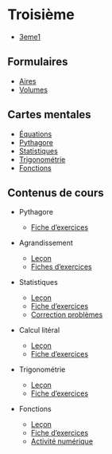 # Troisième

- [3eme1](./3eme1.md)


## Formulaires

- [Aires](./3eme/formulaire_aires.pdf)
- [Volumes](./3eme/formulaire_volumes.pdf)

## Cartes mentales

- [Équations](./3eme/cartes/t-carte-equations.pdf)
- [Pythagore](./3eme/cartes/t-carte-pythagore.pdf)
- [Statistiques](./3eme/cartes/t-carte-statistiques.pdf)
- [Trigonométrie](./3eme/cartes/t-carte-trigonometrie.pdf)
- [Fonctions](./3eme/cartes/t-carte-fonctions.pdf)

## Contenus de cours 

- Pythagore
	- [Fiche d’exercices](./3eme/3991_pythagore_exercices_co.pdf)

- Agrandissement
	- [Leçon](./3eme/301_agrandissement_cours.pdf)
	- [Fiches d’exercices](./3eme/301_agrandissement_exercices.pdf)

- Statistiques
	- [Leçon](./3eme/302_statistiques_cours.pdf)
	- [Fiche d’exercices](./3eme/302_statistiques_exercices.pdf)
	- [Correction problèmes](./3eme/302_statistiques_exercices_correctionPB.pdf)

- Calcul litéral
	- [Leçon](./3eme/303_litteral_cours.pdf)
	- [Fiche d’exercices](./3eme/303_litteral_exercices.pdf)
	
- Trigonométrie
	- [Leçon](./3eme/304_trigonometrie_cours.pdf)
	- [Fiche d’exercices](./3eme/304_trigonometrie_exercices.pdf)
	
- Fonctions
	- [Leçon](./3eme/305_fonctions_cours.pdf)
	- [Fiche d’exercices](./3eme/305_fonctions_exercices.pdf)
	- [Activité numérique](./3eme/305_fonctions_co.pdf)
